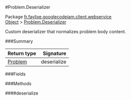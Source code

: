 #Problem.Deserializer

Package [fr.faylixe.googlecodejam.client.webservice](nullfr/faylixe/googlecodejam/client/webservice)<br>
[Object]() > [Problem.Deserializer]()

Custom deserializer that normalizes problem body content.

###Summary


Return type | Signature
--- | ---:
[Problem]() | deserialize

###Fields


###Methods

####deserialize


